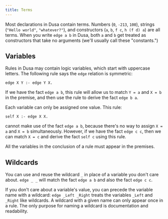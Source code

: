 ```yaml
---
title: Terms
---
```


Most declarations in Dusa contain terms. Numbers (`0`, `-213`, `100`), strings (`"Hello world"`, `"whatever?"`), and constructors (`a`, `b`, `f c`, `h (f d) a`) are
all terms. When you write `edge a b` in Dusa, both `a` and `b` get treated as
constructors that take no arguments (we'll usually call these "constants.")

## Variables

Rules in Dusa may contain logic variables, which start with uppercase letters.
The following rule says the `edge` relation is symmetric:

    edge X Y :- edge Y X.

If we have the fact `edge a b`, this rule will allow us to match `Y = a` and
`X = b` in the premise, and then use the rule to derive the fact `edge b a`.

Each variable can only be assigned one value. This rule:

    self X :- edge X X.

cannot make use of the fact `edge a b`, because there's no way to assign `X = a` and
`X = b` simultaneously. However, if we have the fact `edge c c`, then we can match
`X = c` and derive the fact `self c` using this rule.

All the variables in the conclusion of a rule must appear in the premises.

## Wildcards

You can use and reuse the wildcard `_` in place of a variable you don't care about.
`edge _ _` will match the fact `edge a b` and also the fact `edge c c`.

If you don't care about a variable's value, you can precede the variable name with a
wildcard: `edge _Left _Right` treats the variables `_Left` and `_Right` like
wildcards. A wildcard with a given name can only appear once in a rule. The only
purpose for naming a wildcard is documentation and readability.
